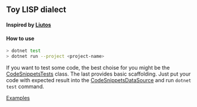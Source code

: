 ## Toy LISP dialect

#### Inspired by [Liutos](https://github.com/Liutos/Camel-Lisp)

#### How to use
```sh
> dotnet test
> dotnet run --project <project-name>
```

If you want to test some code, the best choise for you might be the [CodeSnippetsTests](./Cl.Tests/CodeSnippetsTests.cs) class. The last provides basic scaffolding. Just put your code with expected result into the [CodeSnippetsDataSource](./Cl.Tests/TestDataSources/CodeSnippetsDataSource.cs) and run `dotnet test` command.

[Examples](./examples.md)
